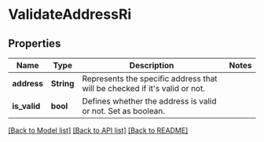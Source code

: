# ValidateAddressRi

## Properties

Name | Type | Description | Notes
------------ | ------------- | ------------- | -------------
**address** | **String** | Represents the specific address that will be checked if it's valid or not. | 
**is_valid** | **bool** | Defines whether the address is valid or not. Set as boolean. | 

[[Back to Model list]](../README.md#documentation-for-models) [[Back to API list]](../README.md#documentation-for-api-endpoints) [[Back to README]](../README.md)


